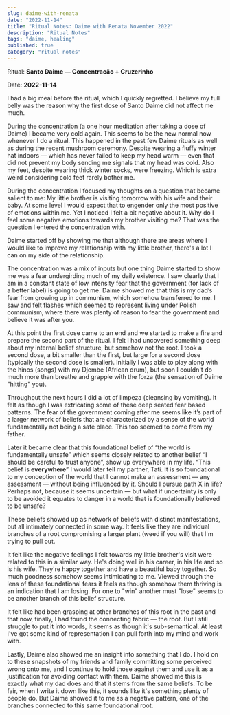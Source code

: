 ```yaml
---
slug: daime-with-renata
date: "2022-11-14"
title: "Ritual Notes: Daime with Renata November 2022"
description: "Ritual Notes"
tags: "daime, healing"
published: true
category: "ritual notes"
---
```


Ritual: **Santo Daime — Concentracão + Cruzerinho**

Date: **2022-11-14**

I had a big meal before the ritual, which I quickly regretted. I believe my full belly was the reason why the first dose of Santo Daime did not affect me much.

During the concentration (a one hour meditation after taking a dose of Daime) I became very cold again. This seems to be the new normal now whenever I do a ritual. This happened in the past few Daime rituals as well as during the recent mushroom ceremony. Despite wearing a fluffy winter hat indoors — which has never failed to keep my head warm — even that did not prevent my body sending me signals that my head was cold. Also my feet, despite wearing thick winter socks, were freezing. Which is extra weird considering cold feet rarely bother me.

During the concentration I focused my thoughts on a question that became salient to me: My little brother is visiting tomorrow with his wife and their baby. At some level I would expect that to engender only the most positive of emotions within me. Yet I noticed I felt a bit negative about it. Why do I feel some negative emotions towards my brother visiting me? That was the question I entered the concentration with.

Daime started off by showing me that although there are areas where I would like to improve my relationship with my little brother, there's a lot I can on my side of the relationship.

The concentration was a mix of inputs but one thing Daime started to show me was a fear undergirding much of my daily existence. I saw clearly that I am in a constant state of low intensity fear that the government (for lack of a better label) is going to get me. Daime showed me that this is my dad’s fear from growing up in communism, which somehow transferred to me. I saw and felt flashes which seemed to represent living under Polish communism, where there was plenty of reason to fear the government and believe it was after you.

At this point the first dose came to an end and we started to make a fire and prepare the second part of the ritual. I felt I had uncovered something deep about my internal belief structure, but somehow not the root.
I took a second dose, a bit smaller than the first, but large for a second dose (typically the second dose is smaller). Initially I was able to play along with the hinos (songs) with my Djembe (African drum), but soon I couldn't do much more than breathe and grapple with the forza (the sensation of Daime "hitting" you).

Throughout the next hours I did a lot of limpeza (cleansing by vomiting). It felt as though I was extricating some of these deep seated fear based patterns. The fear of the government coming after me seems like it’s part of a larger network of beliefs that are characterized by a sense of the world fundamentally not being a safe place. This too seemed to come from my father.

Later it became clear that this foundational belief of “the world is fundamentally unsafe” which seems closely related to another belief “I should be careful to trust anyone”, show up everywhere in my life. “This belief is **everywhere**” I would later tell my partner, Tati. It is so foundational to my conception of the world that I cannot make an assessment — any assessment — without being influenced by it. Should I pursue path X in life? Perhaps not, because it seems uncertain — but what if uncertainty is only to be avoided it equates to danger in a world that is foundationally believed to be unsafe?

These beliefs showed up as network of beliefs with distinct manifestations, but all intimately connected in some way. It feels like they are individual branches of a root compromising a larger plant (weed if you will) that I'm trying to pull out.

It felt like the negative feelings I felt towards my little brother's visit were related to this in a similar way. He's doing well in his career, in his life and so is his wife. They're happy together and have a beautiful baby together. So much goodness somehow seems intimidating to me. Viewed through the lens of these foundational fears it feels as though somehow them thriving is an indication that I am losing. For one to "win" another must "lose" seems to be another branch of this belief structure.

It felt like had been grasping at other branches of this root in the past and that now, finally, I had found the connecting fabric — the root. But I still struggle to put it into words, it seems as though it's sub-semantical. At least I've got some kind of representation I can pull forth into my mind and work with.

Lastly, Daime also showed me an insight into something that I do. I hold on to these snapshots of my friends and family committing some perceived wrong onto me, and I continue to hold those against them and use it as a justification for avoiding contact with them. Daime showed me this is exactly what my dad does and that it stems from the same beliefs. To be fair, when I write it down like this, it sounds like it's something plenty of people do. But Daime showed it to me as a negative pattern, one of the branches connected to this same foundational root.
